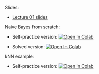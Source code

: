 Slides:
* [Lecture 01 slides](https://github.com/girafe-ai/ml-mipt/blob/21f_made/week0_01_org_knn_and_naive_bayes/made_ml_f21_lect001_intro_knn_naive_bayes.pdf)


Naive Bayes from scratch:

* Self-practice version: [![Open In Colab](https://colab.research.google.com/assets/colab-badge.svg)](https://colab.research.google.com/github/girafe-ai/ml-mipt/blob/21f_made/week0_01_org_knn_and_naive_bayes/week0_01_01_naive_bayes.ipynb)

* Solved version: [![Open In Colab](https://colab.research.google.com/assets/colab-badge.svg)](https://colab.research.google.com/github/girafe-ai/ml-mipt/blob/21f_made/week0_01_org_knn_and_naive_bayes/week0_01_01_naive_bayes__completed.ipynb)

kNN example:

* Self-practice version: [![Open In Colab](https://colab.research.google.com/assets/colab-badge.svg)](https://colab.research.google.com/github/girafe-ai/ml-mipt/blob/21f_made/week0_01_org_knn_and_naive_bayes/week0_01_02_knn_practice.ipynb)

